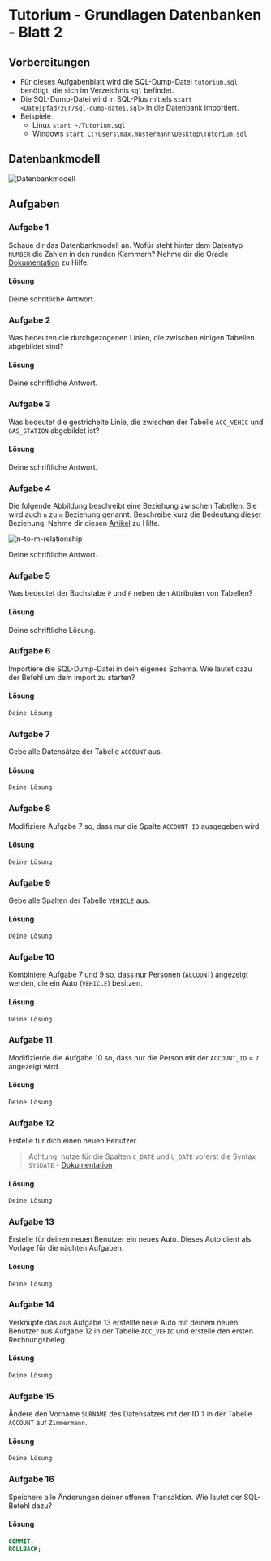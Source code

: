 # Tutorium - Grundlagen Datenbanken - Blatt 2

## Vorbereitungen
* Für dieses Aufgabenblatt wird die SQL-Dump-Datei `tutorium.sql` benötigt, die sich im Verzeichnis `sql` befindet.
* Die SQL-Dump-Datei wird in SQL-Plus mittels `start <Dateipfad/zur/sql-dump-datei.sql>` in die Datenbank importiert.
* Beispiele
  * Linux `start ~/Tutorium.sql`
  * Windows `start C:\Users\max.mustermann\Desktop\Tutorium.sql`

## Datenbankmodell
![Datenbankmodell](./img/datamodler_schema.png)

## Aufgaben

### Aufgabe 1
Schaue dir das Datenbankmodell an. Wofür steht hinter dem Datentyp `NUMBER` die Zahlen in den runden Klammern?
Nehme dir die Oracle [Dokumentation](https://docs.oracle.com/cd/B28359_01/server.111/b28318/datatype.htm#CNCPT012) zu Hilfe.

#### Lösung
Deine schritliche Antwort.

### Aufgabe 2
Was bedeuten die durchgezogenen Linien, die zwischen einigen Tabellen abgebildet sind?

#### Lösung
Deine schriftliche Antwort.

### Aufgabe 3
Was bedeutet die gestrichelte Linie, die zwischen der Tabelle `ACC_VEHIC` und `GAS_STATION` abgebildet ist?

#### Lösung
Deine schriftliche Antwort.

### Aufgabe 4
Die folgende Abbildung beschreibt eine Beziehung zwischen Tabellen. Sie wird auch `n` zu `m` Beziehung genannt. Beschreibe kurz die Bedeutung dieser Beziehung.
Nehme dir diesen [Artikel](https://glossar.hs-augsburg.de/Beziehungstypen) zu Hilfe.

![n-to-m-relationship](./img/n-to-m-relationship.png)

Deine schriftliche Antwort.

### Aufgabe 5
Was bedeutet der Buchstabe `P` und `F` neben den Attributen von Tabellen?

#### Lösung
Deine schriftliche Lösung.

### Aufgabe 6
Importiere die SQL-Dump-Datei in dein eigenes Schema. Wie lautet dazu der Befehl um dem import zu starten?

#### Lösung
```sql
Deine Lösung
```

### Aufgabe 7
Gebe alle Datensätze der Tabelle `ACCOUNT` aus.

#### Lösung
```sql
Deine Lösung
```

### Aufgabe 8
Modifiziere Aufgabe 7 so, dass nur die Spalte `ACCOUNT_ID` ausgegeben wird.

#### Lösung
```sql
Deine Lösung
```

### Aufgabe 9
Gebe alle Spalten der Tabelle `VEHICLE` aus.

#### Lösung
```sql
Deine Lösung
```

### Aufgabe 10
Kombiniere Aufgabe 7 und 9 so, dass nur Personen (`ACCOUNT`) angezeigt werden, die ein Auto (`VEHICLE`) besitzen.

#### Lösung
```sql
Deine Lösung
```

### Aufgabe 11
Modifizierde die Aufgabe 10 so, dass nur die Person mit der `ACCOUNT_ID` = `7` angezeigt wird.

#### Lösung
```sql
Deine Lösung
```

### Aufgabe 12
Erstelle für dich einen neuen Benutzer.
> Achtung, nutze für die Spalten `C_DATE` und `U_DATE` vorerst die Syntax `SYSDATE` - [Dokumentation](https://docs.oracle.com/cd/B19306_01/server.102/b14200/functions172.htm)

#### Lösung
```sql
Deine Lösung
```

### Aufgabe 13
Erstelle für deinen neuen Benutzer ein neues Auto. Dieses Auto dient als Vorlage für die nächten Aufgaben.

#### Lösung
```sql
Deine Lösung
```

### Aufgabe 14
Verknüpfe das aus Aufgabe 13 erstellte neue Auto mit deinem neuen Benutzer aus Aufgabe 12 in der Tabelle `ACC_VEHIC` und erstelle den ersten Rechnungsbeleg.

#### Lösung
```sql
Deine Lösung
```

### Aufgabe 15
Ändere den Vorname `SURNAME` des Datensatzes mit der ID `7` in der Tabelle `ACCOUNT` auf `Zimmermann`.

#### Lösung
```sql
Deine Lösung
```

### Aufgabe 16
Speichere alle Änderungen deiner offenen Transaktion. Wie lautet der SQL-Befehl dazu?

#### Lösung
```sql
COMMIT;
ROLLBACK;
```
